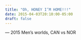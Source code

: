 ```yaml
---
title: "Oh, HONEY I’M HOME!!!"
date: 2015-04-03T20:10:00-05:00
draft: false
---
```

— 2015 Men’s worlds, CAN vs NOR